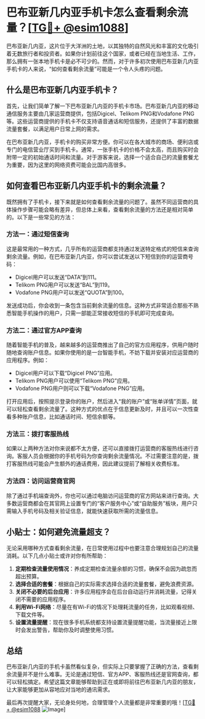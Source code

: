 # 巴布亚新几内亚手机卡怎么查看剩余流量？[[TG💪+ @esim1088](https://t.me/s/esim1088)]

巴布亚新几内亚，这片位于大洋洲的土地，以其独特的自然风光和丰富的文化吸引着无数旅行者和投资者。如果你计划前往这个国家，或者已经在当地生活、工作，那么拥有一张本地手机卡是必不可少的。然而，对于许多初次使用巴布亚新几内亚手机卡的人来说，“如何查看剩余流量”可能是一个令人头疼的问题。

## 什么是巴布亚新几内亚手机卡？

首先，让我们简单了解一下巴布亚新几内亚的手机卡市场。巴布亚新几内亚的移动通信服务主要由几家运营商提供，包括Digicel、Telikom PNG和Vodafone PNG等。这些运营商提供的手机卡不仅支持语音通话和短信服务，还提供了丰富的数据流量套餐，以满足用户日常上网的需求。

在巴布亚新几内亚，手机卡的购买非常方便。你可以在各大城市的商场、便利店或专门的电信营业厅买到手机卡。通常，一张手机卡的价格不会太高，而且购买时会附带一定的初始通话时间和流量。对于游客来说，选择一个适合自己的流量套餐尤为重要，因为这里的网络资费可能会比国内高很多。

## 如何查看巴布亚新几内亚手机卡的剩余流量？

既然拥有了手机卡，接下来就是如何查看剩余流量的问题了。虽然不同运营商的具体操作步骤可能会略有差异，但总体上来看，查看剩余流量的方法还是相对简单的。以下是一些常见的方法：

### 方法一：通过短信查询

这是最常用的一种方式，几乎所有的运营商都支持通过发送特定格式的短信来查询剩余流量。例如，在巴布亚新几内亚，你可以尝试发送以下短信到你的运营商号码：

- Digicel用户可以发送“DATA”到111。
- Telikom PNG用户可以发送“BAL”到119。
- Vodafone PNG用户可以发送“QUOTA”到100。

发送成功后，你会收到一条包含当前剩余流量的信息。这种方式非常适合那些不熟悉智能手机操作的用户，只需一部能正常接收短信的手机即可完成查询。

### 方法二：通过官方APP查询

随着智能手机的普及，越来越多的运营商推出了自己的官方应用程序，供用户随时随地查询账户信息。如果你使用的是一台智能手机，不妨下载并安装对应运营商的应用程序。例如：

- Digicel用户可以下载“Digicel PNG”应用。
- Telikom PNG用户可以使用“Telikom PNG”应用。
- Vodafone PNG用户则可以下载“Vodafone PNG”应用。

打开应用后，按照提示登录你的账户，然后进入“我的账户”或“账单详情”页面，就可以轻松查看剩余流量了。这种方式的优点在于信息更新及时，并且可以一次性查看多种账户信息，比如通话时间、短信余额等。

### 方法三：拨打客服热线

如果以上两种方法对你来说都不太方便，还可以直接拨打运营商的客服热线进行咨询。客服人员会根据你的手机号码为你查询剩余流量情况。不过需要注意的是，拨打客服热线可能会产生额外的通话费用，因此建议提前了解相关收费标准。

### 方法四：访问运营商官网

除了通过手机端查询外，你也可以通过电脑访问运营商的官方网站来进行查询。大多数运营商都会在其官网上设置专门的“客户服务中心”或“自助服务”板块，用户只需输入手机号码及相关验证信息，就能快速获取所需的流量信息。

## 小贴士：如何避免流量超支？

无论采用哪种方式查看剩余流量，在日常使用过程中也要注意合理规划自己的流量消耗。以下几点小贴士或许对你有所帮助：

1. **定期检查流量使用情况**：养成定期检查流量余额的习惯，确保不会因为疏忽而超出预算。
2. **选择合适的套餐**：根据自己的实际需求选择合适的流量套餐，避免浪费资源。
3. **关闭不必要的后台应用**：许多应用程序会在后台自动运行并消耗流量，记得关闭不需要的应用程序。
4. **利用Wi-Fi网络**：尽量在有Wi-Fi的情况下处理耗流量的任务，比如观看视频、下载文件等。
5. **设置流量提醒**：现在很多手机系统都支持设置流量提醒功能，当流量接近上限时会发出警告，帮助你及时调整使用习惯。

## 总结

巴布亚新几内亚的手机卡虽然看似复杂，但实际上只要掌握了正确的方法，查看剩余流量并不是什么难事。无论是通过短信、官方APP、客服热线还是官网查询，都可以轻松搞定。希望这篇文章能够帮助到正在或即将前往巴布亚新几内亚的朋友，让大家能够更加从容地应对当地的通讯需求。

最后再次提醒大家，无论身处何地，合理管理个人流量都是非常重要的哦！[[TG💪+ @esim1088](https://t.me/s/esim1088) ![Image](https://i.postimg.cc/4NQfJmqS/Snipaste-2025-05-13-00-14-12.png)]
